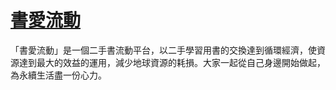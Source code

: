 # [書愛流動](https://linktr.ee/booksriver)
「書愛流動」是一個二手書流動平台，以二手學習用書的交換達到循環經濟，使資源達到最大的效益的運用，減少地球資源的耗損。大家一起從自己身邊開始做起，為永續生活盡一份心力。
